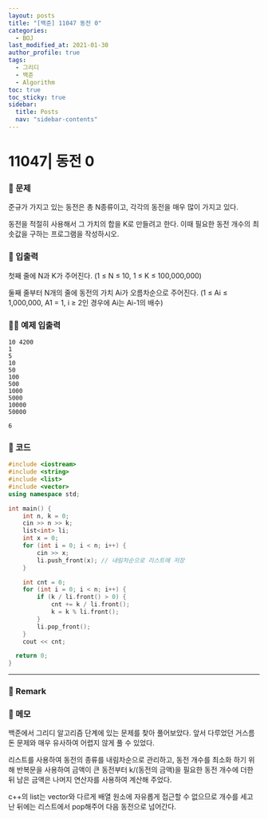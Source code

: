 ```yaml
---
layout: posts
title: "[백준] 11047 동전 0"
categories:
  - BOJ
last_modified_at: 2021-01-30
author_profile: true
tags:
  - 그리디
  - 백준
  - Algorithm
toc: true
toc_sticky: true
sidebar:
  title: Posts
  nav: "sidebar-contents"
---
```


# 11047| 동전 0


### 🌝 문제
준규가 가지고 있는 동전은 총 N종류이고, 각각의 동전을 매우 많이 가지고 있다.

동전을 적절히 사용해서 그 가치의 합을 K로 만들려고 한다. 이때 필요한 동전 개수의 최솟값을 구하는 프로그램을 작성하시오.

### 🙌 입출력
첫째 줄에 N과 K가 주어진다. (1 ≤ N ≤ 10, 1 ≤ K ≤ 100,000,000)

둘째 줄부터 N개의 줄에 동전의 가치 Ai가 오름차순으로 주어진다. (1 ≤ Ai ≤ 1,000,000, A1 = 1, i ≥ 2인 경우에 Ai는 Ai-1의 배수)

### 🙋‍♂️ 예제 입출력
```
10 4200
1
5
10
50
100
500
1000
5000
10000
50000
```

```
6
```

### 🚩 코드

```c++
#include <iostream>
#include <string>
#include <list>
#include <vector>
using namespace std;

int main() {
	int n, k = 0;
	cin >> n >> k;
	list<int> li;
	int x = 0;
	for (int i = 0; i < n; i++) {
		cin >> x;
		li.push_front(x); // 내림차순으로 리스트에 저장
	}

	int cnt = 0;
	for (int i = 0; i < n; i++) {
		if (k / li.front() > 0) {
			cnt += k / li.front();
			k = k % li.front();
		}
		li.pop_front();
	}
	cout << cnt;

  return 0;
}
```
------

### 🌠 Remark

### 🚀 메모

백준에서 그리디 알고리즘 단계에 있는 문제를 찾아 풀어보았다.
앞서 다루었던 거스름돈 문제와 매우 유사하여 어렵지 않게 풀 수 있었다.

리스트를 사용하여 동전의 종류를 내림차순으로 관리하고, 동전 개수를 최소화 하기 위해 반복문을 사용하여 금액이 큰 동전부터 k/(동전의 금액)을 필요한 동전 개수에 더한 뒤 남은 금액은 나머지 연산자를 사용하여 계산해 주었다.

c++의 list는 vector와 다르게 배열 원소에 자유롭게 접근할 수 없으므로
개수를 세고 난 뒤에는 리스트에서 pop해주어 다음 동전으로 넘어간다.
